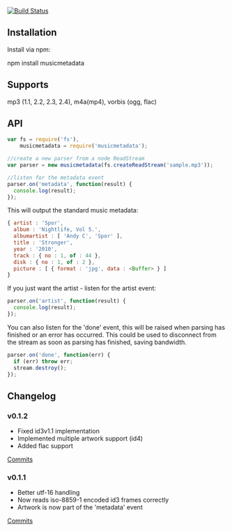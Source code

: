 [![Build Status](https://secure.travis-ci.org/leetreveil/node-musicmetadata.png)](http://travis-ci.org/leetreveil/node-musicmetadata)

Installation
------------
Install via npm:

npm install musicmetadata


Supports
-----------------
mp3 (1.1, 2.2, 2.3, 2.4), m4a(mp4), vorbis (ogg, flac)


API
-----------------
```javascript
var fs = require('fs'),
    musicmetadata = require('musicmetadata');

//create a new parser from a node ReadStream
var parser = new musicmetadata(fs.createReadStream('sample.mp3'));

//listen for the metadata event
parser.on('metadata', function(result) {
  console.log(result);
});
```


This will output the standard music metadata:

```javascript
{ artist : 'Spor',
  album : 'Nightlife, Vol 5.',
  albumartist : [ 'Andy C', 'Spor' ],
  title : 'Stronger',
  year : '2010',
  track : { no : 1, of : 44 },
  disk : { no : 1, of : 2 },
  picture : [ { format : 'jpg', data : <Buffer> } ]
}
```
        
If you just want the artist - listen for the artist event:

```javascript
parser.on('artist', function(result) {
  console.log(result);
});
```
    
You can also listen for the 'done' event, this will be raised when parsing has finished or an error has occurred. This could be
used to disconnect from the stream as soon as parsing has finished, saving bandwidth.

```javascript
parser.on('done', function(err) {
  if (err) throw err;	
  stream.destroy();
});
```
    

## Changelog

### v0.1.2

* Fixed id3v1.1 implementation
* Implemented multiple artwork support (id4)
* Added flac support

[Commits](https://github.com/leetreveil/node-musicmetadata/compare/0.1.1...0.1.2)

### v0.1.1

* Better utf-16 handling
* Now reads iso-8859-1 encoded id3 frames correctly
* Artwork is now part of the 'metadata' event

[Commits](https://github.com/leetreveil/node-musicmetadata/compare/0.1.0...0.1.1)